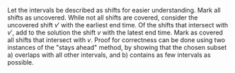 Let the intervals be described as shifts for easier understanding.
Mark all shifts as uncovered. While not all shifts are covered, consider the uncovered shift $v'$ with the earliest end time. Of the shifts that intersect with $v'$, add to the solution the shift $v$ with the latest end time. Mark as covered all shifts that intersect with $v$.
Proof for correctness can be done using two instances of the "stays ahead" method, by showing that the chosen subset a) overlaps with all other intervals, and b) contains as few intervals as possible.
